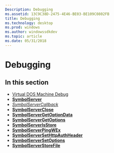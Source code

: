 ```yaml
---
Description: Debugging
ms.assetid: 13C9C38D-2475-4E46-BE03-BE109C0802FB
title: Debugging
ms.technology: desktop
ms.prod: windows
ms.author: windowssdkdev
ms.topic: article
ms.date: 05/31/2018
---
```


# Debugging

## In this section

-   [Virtual DOS Machine Debug](virtual-dos-machine-debug.md)
-   [**SymbolServer**](https://msdn.microsoft.com/en-us/library/Ff797950(v=VS.85).aspx)
-   [*SymbolServerCallback*](/windows/desktop/api/DbgHelp/nc-dbghelp-psymbolservercallbackproc)
-   [**SymbolServerClose**](https://msdn.microsoft.com/en-us/library/Ff797952(v=VS.85).aspx)
-   [**SymbolServerGetOptionData**](https://msdn.microsoft.com/en-us/library/Mt732697(v=VS.85).aspx)
-   [**SymbolServerGetOptions**](https://msdn.microsoft.com/en-us/library/Ff797953(v=VS.85).aspx)
-   [**SymbolServerIsStore**](https://msdn.microsoft.com/en-us/library/Mt732698(v=VS.85).aspx)
-   [**SymbolServerPingWEx**](https://msdn.microsoft.com/en-us/library/Mt732699(v=VS.85).aspx)
-   [**SymbolServerSetHttpAuthHeader**](https://msdn.microsoft.com/en-us/library/Mt493460(v=VS.85).aspx)
-   [**SymbolServerSetOptions**](https://msdn.microsoft.com/en-us/library/Ff797954(v=VS.85).aspx)
-   [**SymbolServerStoreFile**](https://msdn.microsoft.com/en-us/library/Ee942775(v=VS.85).aspx)

 

 



